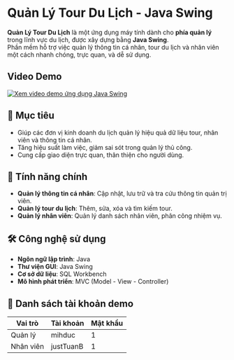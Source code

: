 # Quản Lý Tour Du Lịch - Java Swing

**Quản Lý Tour Du Lịch** là một ứng dụng máy tính dành cho **phía quản lý** trong lĩnh vực du lịch, được xây dựng bằng **Java Swing**.  
Phần mềm hỗ trợ việc quản lý thông tin cá nhân, tour du lịch và nhân viên một cách nhanh chóng, trực quan, và dễ sử dụng.

##  Video Demo
[![Xem video demo ứng dụng Java Swing](https://img.youtube.com/vi/8LhgxC58mt8/maxresdefault.jpg)](https://www.youtube.com/watch?v=8LhgxC58mt8)

## 🎯 Mục tiêu
- Giúp các đơn vị kinh doanh du lịch quản lý hiệu quả dữ liệu tour, nhân viên và thông tin cá nhân.
- Tăng hiệu suất làm việc, giảm sai sót trong quản lý thủ công.
- Cung cấp giao diện trực quan, thân thiện cho người dùng.

## 🚀 Tính năng chính
- **Quản lý thông tin cá nhân**: Cập nhật, lưu trữ và tra cứu thông tin quản trị viên.
- **Quản lý tour du lịch**: Thêm, sửa, xóa và tìm kiếm tour.
- **Quản lý nhân viên**: Quản lý danh sách nhân viên, phân công nhiệm vụ.

## 🛠 Công nghệ sử dụng
- **Ngôn ngữ lập trình**: Java
- **Thư viện GUI**: Java Swing
- **Cơ sở dữ liệu**: SQL Workbench
- **Mô hình phát triển**: MVC (Model - View - Controller)

## 👥 Danh sách tài khoản demo
| Vai trò     | Tài khoản                 | Mật khẩu  |
|-------------|---------------------------|-----------|
| Quản lý     | mihduc                    | 1    |
| Nhân viên   | justTuanB                 | 1    |
